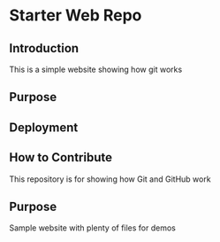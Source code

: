 # Starter Web Repo
## Introduction
This is a simple website showing how git works

## Purpose

## Deployment

## How to Contribute

This repository is for showing how Git and GitHub work

## Purpose

Sample website with plenty of files for demos

